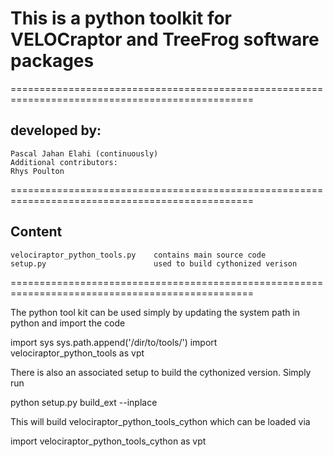 # This is a python toolkit for VELOCraptor and TreeFrog software packages

================================================================================================

 ## developed by:
    Pascal Jahan Elahi (continuously)
    Additional contributors:
    Rhys Poulton

================================================================================================

## Content
    velociraptor_python_tools.py    contains main source code
    setup.py                        used to build cythonized verison 

================================================================================================

The python tool kit can be used simply by updating the system path in python and import the code

import sys
sys.path.append('/dir/to/tools/')
import velociraptor_python_tools as vpt

There is also an associated setup to build the cythonized version. Simply run

python setup.py build_ext --inplace

This will build velociraptor_python_tools_cython which can be loaded via 

import velociraptor_python_tools_cython as vpt

